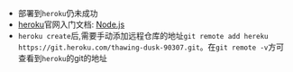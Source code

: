 - 部署到`heroku`仍未成功
- [heroku](https://www.heroku.com/)官网入门文档: [Node.js](https://devcenter.heroku.com/articles/getting-started-with-nodejs#introduction)
- `heroku create`后,需要手动添加远程仓库的地址`git remote add hereku https://git.heroku.com/thawing-dusk-90307.git`。在`git remote -v`方可查看到`heroku`的git的地址
